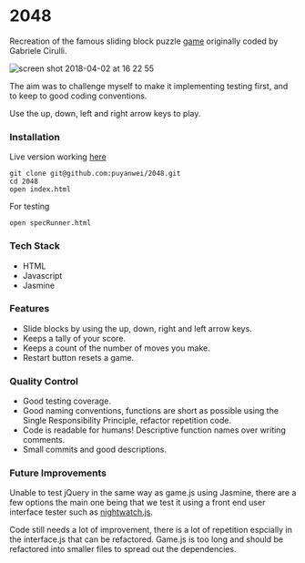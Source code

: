 # 2048

Recreation of the famous sliding block puzzle [game](<https://en.wikipedia.org/wiki/2048_(video_game)>) originally coded by Gabriele Cirulli.

![screen shot 2018-04-02 at 16 22 55](https://user-images.githubusercontent.com/14803518/38202037-49a14504-3692-11e8-808e-d7edbdae8bf6.png)

The aim was to challenge myself to make it implementing testing first, and to keep to good coding conventions.

Use the up, down, left and right arrow keys to play.

### Installation

Live version working [here](https://puyanwei.github.io/2048/)

```
git clone git@github.com:puyanwei/2048.git
cd 2048
open index.html
```

For testing

```
open specRunner.html
```

### Tech Stack

*   HTML
*   Javascript
*   Jasmine

### Features

*   Slide blocks by using the up, down, right and left arrow keys.
*   Keeps a tally of your score.
*   Keeps a count of the number of moves you make.
*   Restart button resets a game.

### Quality Control

*   Good testing coverage.
*   Good naming conventions, functions are short as possible using the Single Responsibility Principle, refactor repetition code.
*   Code is readable for humans! Descriptive function names over writing comments.
*   Small commits and good descriptions.

### Future Improvements

Unable to test jQuery in the same way as game.js using Jasmine, there are a few options the main one being that we test it using a front end user interface tester such as [nightwatch.js](https://github.com/dwyl/learn-nightwatch).

Code still needs a lot of improvement, there is a lot of repetition espcially in the interface.js that can be refactored. Game.js is too long and should be refactored into smaller files to spread out the dependencies.
